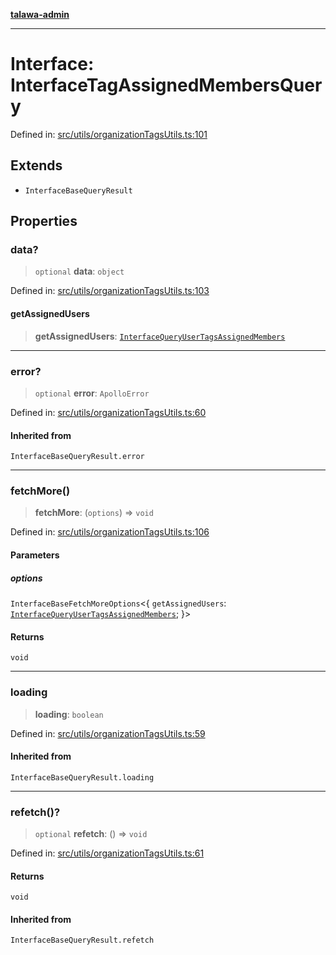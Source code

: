 [**talawa-admin**](../../../README.md)

***

# Interface: InterfaceTagAssignedMembersQuery

Defined in: [src/utils/organizationTagsUtils.ts:101](https://github.com/MayankJha014/talawa-admin/blob/0dd35cc200a4ed7562fa81ab87ec9b2a6facd18b/src/utils/organizationTagsUtils.ts#L101)

## Extends

- `InterfaceBaseQueryResult`

## Properties

### data?

> `optional` **data**: `object`

Defined in: [src/utils/organizationTagsUtils.ts:103](https://github.com/MayankJha014/talawa-admin/blob/0dd35cc200a4ed7562fa81ab87ec9b2a6facd18b/src/utils/organizationTagsUtils.ts#L103)

#### getAssignedUsers

> **getAssignedUsers**: [`InterfaceQueryUserTagsAssignedMembers`](../../interfaces/interfaces/InterfaceQueryUserTagsAssignedMembers.md)

***

### error?

> `optional` **error**: `ApolloError`

Defined in: [src/utils/organizationTagsUtils.ts:60](https://github.com/MayankJha014/talawa-admin/blob/0dd35cc200a4ed7562fa81ab87ec9b2a6facd18b/src/utils/organizationTagsUtils.ts#L60)

#### Inherited from

`InterfaceBaseQueryResult.error`

***

### fetchMore()

> **fetchMore**: (`options`) => `void`

Defined in: [src/utils/organizationTagsUtils.ts:106](https://github.com/MayankJha014/talawa-admin/blob/0dd35cc200a4ed7562fa81ab87ec9b2a6facd18b/src/utils/organizationTagsUtils.ts#L106)

#### Parameters

##### options

`InterfaceBaseFetchMoreOptions`\<\{ `getAssignedUsers`: [`InterfaceQueryUserTagsAssignedMembers`](../../interfaces/interfaces/InterfaceQueryUserTagsAssignedMembers.md); \}\>

#### Returns

`void`

***

### loading

> **loading**: `boolean`

Defined in: [src/utils/organizationTagsUtils.ts:59](https://github.com/MayankJha014/talawa-admin/blob/0dd35cc200a4ed7562fa81ab87ec9b2a6facd18b/src/utils/organizationTagsUtils.ts#L59)

#### Inherited from

`InterfaceBaseQueryResult.loading`

***

### refetch()?

> `optional` **refetch**: () => `void`

Defined in: [src/utils/organizationTagsUtils.ts:61](https://github.com/MayankJha014/talawa-admin/blob/0dd35cc200a4ed7562fa81ab87ec9b2a6facd18b/src/utils/organizationTagsUtils.ts#L61)

#### Returns

`void`

#### Inherited from

`InterfaceBaseQueryResult.refetch`
